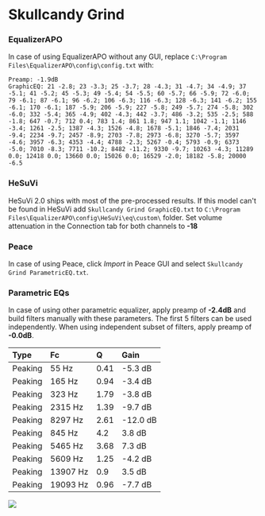# Skullcandy Grind

### EqualizerAPO
In case of using EqualizerAPO without any GUI, replace `C:\Program Files\EqualizerAPO\config\config.txt`
with:
```
Preamp: -1.9dB
GraphicEQ: 21 -2.8; 23 -3.3; 25 -3.7; 28 -4.3; 31 -4.7; 34 -4.9; 37 -5.1; 41 -5.2; 45 -5.3; 49 -5.4; 54 -5.5; 60 -5.7; 66 -5.9; 72 -6.0; 79 -6.1; 87 -6.1; 96 -6.2; 106 -6.3; 116 -6.3; 128 -6.3; 141 -6.2; 155 -6.1; 170 -6.1; 187 -5.9; 206 -5.9; 227 -5.8; 249 -5.7; 274 -5.8; 302 -6.0; 332 -5.4; 365 -4.9; 402 -4.3; 442 -3.7; 486 -3.2; 535 -2.5; 588 -1.8; 647 -0.7; 712 0.4; 783 1.4; 861 1.8; 947 1.1; 1042 -1.1; 1146 -3.4; 1261 -2.5; 1387 -4.3; 1526 -4.8; 1678 -5.1; 1846 -7.4; 2031 -9.4; 2234 -9.7; 2457 -8.9; 2703 -7.8; 2973 -6.8; 3270 -5.7; 3597 -4.6; 3957 -6.3; 4353 -4.4; 4788 -2.3; 5267 -0.4; 5793 -0.9; 6373 -5.0; 7010 -8.3; 7711 -10.2; 8482 -11.2; 9330 -9.7; 10263 -4.3; 11289 0.0; 12418 0.0; 13660 0.0; 15026 0.0; 16529 -2.0; 18182 -5.8; 20000 -6.5
```

### HeSuVi
HeSuVi 2.0 ships with most of the pre-processed results. If this model can't be found in HeSuVi add
`Skullcandy Grind GraphicEQ.txt` to `C:\Program Files\EqualizerAPO\config\HeSuVi\eq\custom\` folder.
Set volume attenuation in the Connection tab for both channels to **-18**

### Peace
In case of using Peace, click *Import* in Peace GUI and select `Skullcandy Grind ParametricEQ.txt`.

### Parametric EQs
In case of using other parametric equalizer, apply preamp of **-2.4dB** and build filters manually
with these parameters. The first 5 filters can be used independently.
When using independent subset of filters, apply preamp of **-0.0dB**.

| Type    | Fc       |    Q | Gain     |
|:--------|:---------|:-----|:---------|
| Peaking | 55 Hz    | 0.41 | -5.3 dB  |
| Peaking | 165 Hz   | 0.94 | -3.4 dB  |
| Peaking | 323 Hz   | 1.79 | -3.8 dB  |
| Peaking | 2315 Hz  | 1.39 | -9.7 dB  |
| Peaking | 8297 Hz  | 2.61 | -12.0 dB |
| Peaking | 845 Hz   | 4.2  | 3.8 dB   |
| Peaking | 5465 Hz  | 3.68 | 7.3 dB   |
| Peaking | 5609 Hz  | 1.25 | -4.2 dB  |
| Peaking | 13907 Hz | 0.9  | 3.5 dB   |
| Peaking | 19093 Hz | 0.96 | -7.7 dB  |

![](https://raw.githubusercontent.com/jaakkopasanen/AutoEq/master/results/rtings/avg/Skullcandy%20Grind/Skullcandy%20Grind.png)
